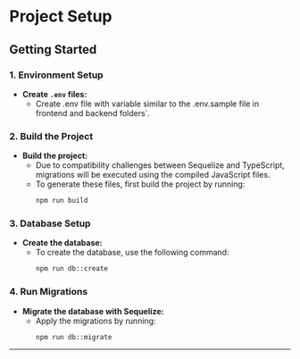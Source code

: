 # Project Setup

## Getting Started

### 1. Environment Setup

- **Create `.env` files:**
  - Create .env file with variable similar to the .env.sample file in frontend and backend folders`.

### 2. Build the Project

- **Build the project:**
  - Due to compatibility challenges between Sequelize and TypeScript, migrations will be executed using the compiled JavaScript files.
  - To generate these files, first build the project by running:
    ```bash
    npm run build
    ```

### 3. Database Setup

- **Create the database:**
  - To create the database, use the following command:
    ```bash
    npm run db::create
    ```

### 4. Run Migrations

- **Migrate the database with Sequelize:**
  - Apply the migrations by running:
    ```bash
    npm run db::migrate
    ```

---
